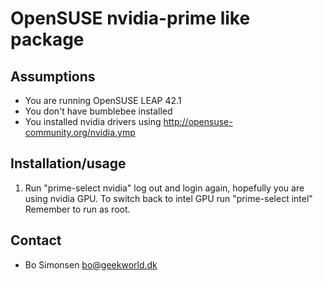 OpenSUSE nvidia-prime like package
==================================

Assumptions
-----------

* You are running OpenSUSE LEAP 42.1
* You don't have bumblebee installed
* You installed nvidia drivers using http://opensuse-community.org/nvidia.ymp

Installation/usage
------------------

1. Run "prime-select nvidia" log out and login again, hopefully you are
   using nvidia GPU. To switch back to intel GPU run "prime-select intel"
   Remember to run as root.

Contact
-------

* Bo Simonsen <bo@geekworld.dk>


